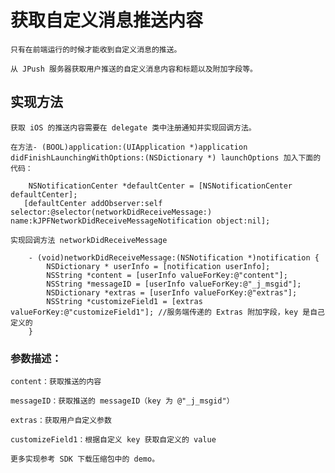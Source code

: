 # 获取自定义消息推送内容
    只有在前端运行的时候才能收到自定义消息的推送。
    
    从 JPush 服务器获取用户推送的自定义消息内容和标题以及附加字段等。
    
## 实现方法
    获取 iOS 的推送内容需要在 delegate 类中注册通知并实现回调方法。
    
    在方法- (BOOL)application:(UIApplication *)application didFinishLaunchingWithOptions:(NSDictionary *) launchOptions 加入下面的代码：
    
        NSNotificationCenter *defaultCenter = [NSNotificationCenter defaultCenter];
       [defaultCenter addObserver:self selector:@selector(networkDidReceiveMessage:) name:kJPFNetworkDidReceiveMessageNotification object:nil];

    实现回调方法 networkDidReceiveMessage
    
        - (void)networkDidReceiveMessage:(NSNotification *)notification {
            NSDictionary * userInfo = [notification userInfo];
            NSString *content = [userInfo valueForKey:@"content"];
            NSString *messageID = [userInfo valueForKey:@"_j_msgid"];
            NSDictionary *extras = [userInfo valueForKey:@"extras"]; 
            NSString *customizeField1 = [extras valueForKey:@"customizeField1"]; //服务端传递的 Extras 附加字段，key 是自己定义的  
        }
    
### 参数描述：
    content：获取推送的内容
    
    messageID：获取推送的 messageID（key 为 @"_j_msgid"）
    
    extras：获取用户自定义参数
    
    customizeField1：根据自定义 key 获取自定义的 value
    
    更多实现参考 SDK 下载压缩包中的 demo。
    
